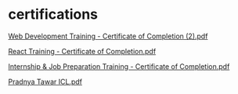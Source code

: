# certifications
[Web Development Training - Certificate of Completion (2).pdf](https://github.com/PradnyaTawar/certifications/files/9524364/Web.Development.Training.-.Certificate.of.Completion.2.pdf)

[React Training - Certificate of Completion.pdf](https://github.com/PradnyaTawar/certifications/files/9524368/React.Training.-.Certificate.of.Completion.pdf)

[Internship & Job Preparation Training - Certificate of Completion.pdf](https://github.com/PradnyaTawar/certifications/files/9524369/Internship.Job.Preparation.Training.-.Certificate.of.Completion.pdf)

[Pradnya Tawar ICL.pdf](https://github.com/PradnyaTawar/certifications/files/9524370/Pradnya.Tawar.ICL.pdf)
